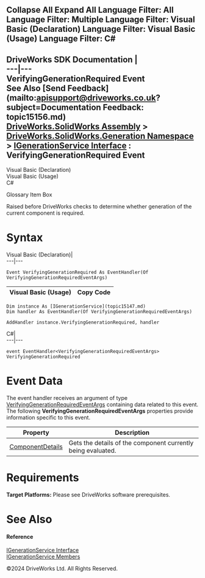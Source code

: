        

 Collapse All Expand All  Language Filter: All  Language Filter: Multiple  Language Filter: Visual Basic (Declaration) Language Filter: Visual Basic (Usage) Language Filter: C#  
---  
DriveWorks SDK Documentation  |   
---|---  
VerifyingGenerationRequired Event   
See Also [Send Feedback](mailto:apisupport@driveworks.co.uk?subject=Documentation Feedback: topic15156.md)  
[DriveWorks.SolidWorks Assembly](topic13342.md) > [DriveWorks.SolidWorks.Generation Namespace](topic15094.md) > [IGenerationService Interface](topic15147.md) : VerifyingGenerationRequired Event  
---  
  
Visual Basic (Declaration)    
Visual Basic (Usage)    
C# 

Glossary Item Box

Raised before DriveWorks checks to determine whether generation of the current component is required. 

# Syntax

Visual Basic (Declaration)|   
---|---  
      
    
    Event VerifyingGenerationRequired As EventHandler(Of VerifyingGenerationRequiredEventArgs)  
  
Visual Basic (Usage)| Copy Code  
---|---  
      
    
    Dim instance As [IGenerationService](topic15147.md)
    Dim handler As EventHandler(Of VerifyingGenerationRequiredEventArgs)
     
    AddHandler instance.VerifyingGenerationRequired, handler  
  
C#|   
---|---  
      
    
    event EventHandler<VerifyingGenerationRequiredEventArgs> VerifyingGenerationRequired  
  
# Event Data

The event handler receives an argument of type [VerifyingGenerationRequiredEventArgs](topic13917.md) containing data related to this event. The following **VerifyingGenerationRequiredEventArgs** properties provide information specific to this event.

Property| Description  
---|---  
[ComponentDetails](topic13923.md)| Gets the details of the component currently being evaluated.   
  
# Requirements

**Target Platforms:** Please see DriveWorks software prerequisites.

# See Also

#### Reference

[IGenerationService Interface](topic15147.md)   
[IGenerationService Members](topic15148.md)

©2024 DriveWorks Ltd. All Rights Reserved.

